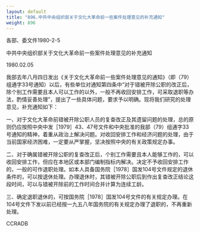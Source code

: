 ```yaml
---
layout: default
title: "896.中共中央组织部关于文化大革命前一些案件处理意见的补充通知"
weight: 896
---
```


各部、委文件1980-2-5

中共中央组织部关于文化大革命前一些案件处理意见的补充通知

1980.02.05

我部去年八月四日发出《关于文化大革命前一些案件处理意见的通知》（即（79）组通字33号通知）以后，有些单位对通知第四条中“对于错被开除公职的改正后，除个别工作需要且本人可以工作的以外，一般不再收回安排工作，可采取退职等办法，酌情妥善处理”，提出了一些具体问题，要求予以明确。现将我们研究的处理意见，补充通知如下：

一、对于文化大革命前错被开除公职人员的复查改正及其遗留问题的处理，总的原则仍应按照中央中发［1979］43、47号文件和中央批准的我部（79）组通字33号通知的精神，着重从政治上解决问题。对收回安排工作和经济问题的处理，由于当前国家经济困难，一定要从严掌握，坚决按照中央的有关政策规定办事。

二、对于确属错被开除公职的复查改正后，个别工作需要且本人能够工作的，可以收回安排工作，但应在本地区或本部门编制指标内解决。决定不予收回安排工作的，一般的可作退职处理。如本人具备国务院［1978］国发104号文件规定的退休条件的，可以按退休处理。办理退休时，其错被开除公职后到作出复查改正结论这段时间，可以与错被开除前的工作时间合并计算为连续工龄。

三、确定退职退休的，可按国务院［1978］国发104号文件的有关规定办理。在104号文件下发以前已经按一九五八年国务院的有关规定办理了退职的，不再重新处理。

CCRADB

